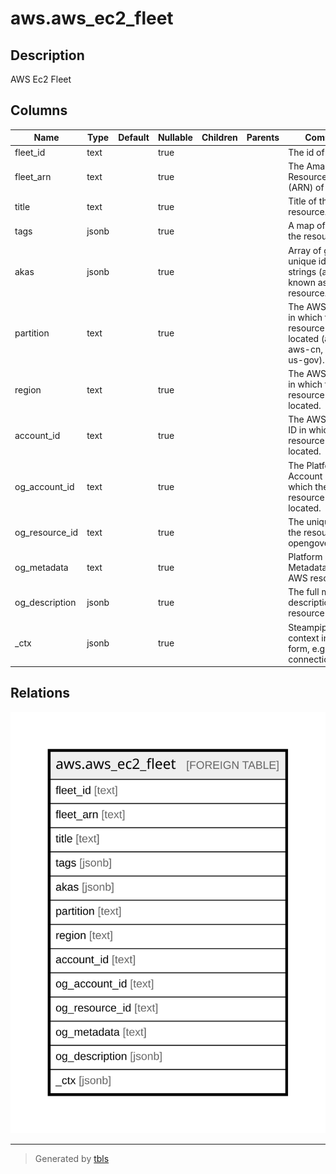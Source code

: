# aws.aws_ec2_fleet

## Description

AWS Ec2 Fleet

## Columns

| Name | Type | Default | Nullable | Children | Parents | Comment |
| ---- | ---- | ------- | -------- | -------- | ------- | ------- |
| fleet_id | text |  | true |  |  | The id of the fleet. |
| fleet_arn | text |  | true |  |  | The Amazon Resource Name (ARN) of the fleet |
| title | text |  | true |  |  | Title of the resource. |
| tags | jsonb |  | true |  |  | A map of tags for the resource. |
| akas | jsonb |  | true |  |  | Array of globally unique identifier strings (also known as) for the resource. |
| partition | text |  | true |  |  | The AWS partition in which the resource is located (aws, aws-cn, or aws-us-gov). |
| region | text |  | true |  |  | The AWS Region in which the resource is located. |
| account_id | text |  | true |  |  | The AWS Account ID in which the resource is located. |
| og_account_id | text |  | true |  |  | The Platform Account ID in which the resource is located. |
| og_resource_id | text |  | true |  |  | The unique ID of the resource in opengovernance. |
| og_metadata | text |  | true |  |  | Platform Metadata of the AWS resource. |
| og_description | jsonb |  | true |  |  | The full model description of the resource |
| _ctx | jsonb |  | true |  |  | Steampipe context in JSON form, e.g. connection_name. |

## Relations

![er](aws.aws_ec2_fleet.svg)

---

> Generated by [tbls](https://github.com/k1LoW/tbls)
